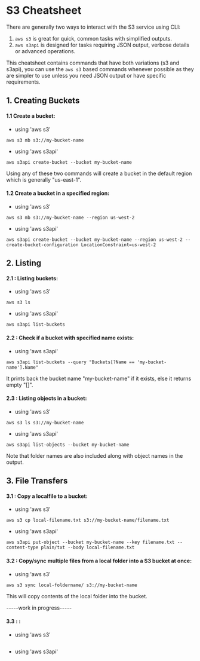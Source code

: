 # S3 Cheatsheet
There are generally two ways to interact with the S3 service using CLI:
 1. ```aws s3``` is great for quick, common tasks with simplified outputs.
 2. ```aws s3api``` is designed for tasks requiring JSON output, verbose details or advanced operations.

This cheatsheet contains commands that have both variations (s3 and s3api), you can use the ```aws s3``` based commands whenever possible as they are simpler to use unless you need JSON output or have specific requirements.

## 1. Creating Buckets

#### 1.1 Create a bucket:
- using 'aws s3'
```text
aws s3 mb s3://my-bucket-name
```
- using 'aws s3api'
```text
aws s3api create-bucket --bucket my-bucket-name
```
Using any of these two commands will create a bucket in the default region which is generally "us-east-1".

#### 1.2 Create a bucket in a specified region:
- using 'aws s3'
```text
aws s3 mb s3://my-bucket-name --region us-west-2
```
- using 'aws s3api'
```text
aws s3api create-bucket --bucket my-bucket-name --region us-west-2 --create-bucket-configuration LocationConstraint=us-west-2
```

## 2. Listing

#### 2.1 : Listing buckets:
- using 'aws s3'
```text
aws s3 ls
```
- using 'aws s3api'
```text
aws s3api list-buckets
```

#### 2.2 : Check if a bucket with specified name exists:
- using 'aws s3api'
```text
aws s3api list-buckets --query "Buckets[?Name == 'my-bucket-name'].Name"
```
It prints back the bucket name "my-bucket-name" if it exists, else it returns empty "[]".

#### 2.3 : Listing objects in a bucket:
- using 'aws s3'
```text
aws s3 ls s3://my-bucket-name
```
- using 'aws s3api'
```text
aws s3api list-objects --bucket my-bucket-name
```
Note that folder names are also included along with object names in the output.

## 3. File Transfers

#### 3.1 : Copy a localfile to a bucket:
- using 'aws s3'
```text
aws s3 cp local-filename.txt s3://my-bucket-name/filename.txt
```
- using 'aws s3api'
```text
aws s3api put-object --bucket my-bucket-name --key filename.txt --content-type plain/txt --body local-filename.txt
```

#### 3.2 : Copy/sync multiple files from a local folder into a S3 bucket at once:
- using 'aws s3'
```text
aws s3 sync local-foldername/ s3://my-bucket-name
```
This will copy contents of the local folder into the bucket.

-----work in progress-----

#### 3.3 : :
- using 'aws s3'
```text

```
- using 'aws s3api'
```text

```
